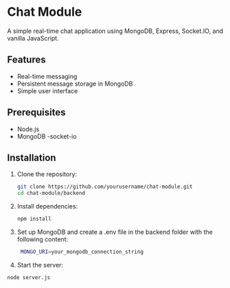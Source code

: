 # Chat Module

A simple real-time chat application using MongoDB, Express, Socket.IO, and vanilla JavaScript.

## Features

- Real-time messaging
- Persistent message storage in MongoDB
- Simple user interface

## Prerequisites

- Node.js
- MongoDB
-socket-io

## Installation

1. Clone the repository:

   ```bash
   git clone https://github.com/yourusername/chat-module.git
   cd chat-module/backend
   ```
2. Install dependencies:
   ```bash
   npm install
   ```
4. Set up MongoDB and create a .env file in the backend folder with the following content:
   ```bash
    MONGO_URI=your_mongodb_connection_string
   ```
6. Start the server:
  ```bash
  node server.js
  ```
